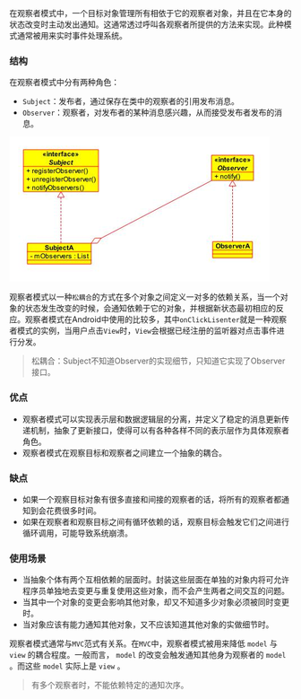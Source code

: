 
在观察者模式中，一个目标对象管理所有相依于它的观察者对象，并且在它本身的状态改变时主动发出通知。这通常透过呼叫各观察者所提供的方法来实现。此种模式通常被用来实时事件处理系统。

<!--more-->

### 结构

在观察者模式中分有两种角色：

  - `Subject`：发布者，通过保存在类中的观察者的引用发布消息。
  - `Observer`：观察者，对发布者的某种消息感兴趣，从而接受发布者发布的消息。

![](pattern-observer.jpg)

观察者模式以一种`松耦合`的方式在多个对象之间定义一对多的依赖关系，当一个对象的状态发生改变的时候，会通知依赖于它的对象，并根据新状态最初相应的反应。观察者模式在Android中使用的比较多，其中`onClickLisenter`就是一种观察者模式的实例，当用户点击`View`时，`View`会根据已经注册的监听器对点击事件进行分发。

> 松耦合：Subject不知道Observer的实现细节，只知道它实现了Observer接口。

### 优点

  - 观察者模式可以实现表示层和数据逻辑层的分离，并定义了稳定的消息更新传递机制，抽象了更新接口，使得可以有各种各样不同的表示层作为具体观察者角色。
  - 观察者模式在观察目标和观察者之间建立一个抽象的耦合。

### 缺点

  - 如果一个观察目标对象有很多直接和间接的观察者的话，将所有的观察者都通知到会花费很多时间。
  - 如果在观察者和观察目标之间有循环依赖的话，观察目标会触发它们之间进行循环调用，可能导致系统崩溃。

### 使用场景

  - 当抽象个体有两个互相依赖的层面时。封装这些层面在单独的对象内将可允许程序员单独地去变更与重复使用这些对象，而不会产生两者之间交互的问题。
  - 当其中一个对象的变更会影响其他对象，却又不知道多少对象必须被同时变更时。
  - 当对象应该有能力通知其他对象，又不应该知道其他对象的实做细节时。

观察者模式通常与`MVC`范式有关系。在`MVC`中，观察者模式被用来降低 `model` 与 `view` 的耦合程度。一般而言， `model` 的改变会触发通知其他身为观察者的 `model` 。而这些 `model` 实际上是 `view` 。

> 有多个观察者时，不能依赖特定的通知次序。
